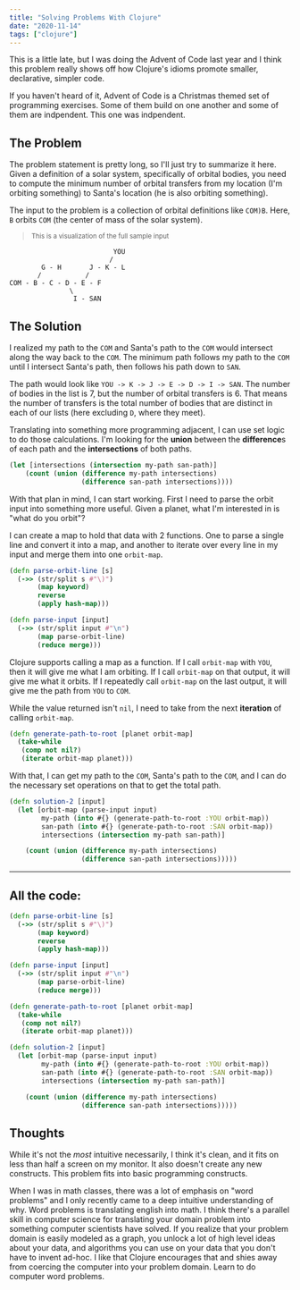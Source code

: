 ```yaml
---
title: "Solving Problems With Clojure"
date: "2020-11-14"
tags: ["clojure"]
---
```


This is a little late, but I was doing the Advent of Code last year and I think
this problem really shows off how Clojure's idioms promote smaller, declarative,
simpler code.

If you haven't heard of it, Advent of Code is a Christmas themed set of
programming exercises. Some of them build on one another and some of them are
indpendent. This one was indpendent.

## The Problem

The problem statement is pretty long, so I'll just try to summarize it here.
Given a definition of a solar system, specifically of orbital bodies, you need
to compute the minimum number of orbital transfers from my location (I'm
orbiting something) to Santa's location (he is also orbiting something).

The input to the problem is a collection of orbital definitions like `COM)B`.
Here, `B` orbits `COM` (the center of mass of the solar system).

> <small>This is a visualization of the full sample input</small>

```
                          YOU
                         /
        G - H       J - K - L
       /           /
COM - B - C - D - E - F
               \
                I - SAN
```

## The Solution

I realized my path to the `COM` and Santa's path to the `COM` would intersect
along the way back to the `COM`. The minimum path follows my path to the `COM`
until I intersect Santa's path, then follows his path down to `SAN`.

The path would look like `YOU -> K -> J -> E -> D -> I -> SAN`. The number of
bodies in the list is 7, but the number of orbital transfers is 6. That means
the number of transfers is the total number of bodies that are distinct in each
of our lists (here excluding `D`, where they meet).

Translating into something more programming adjacent, I can use set logic to do
those calculations. I'm looking for the **union** between the **difference**s of
each path and the **intersections** of both paths.

```clojure
(let [intersections (intersection my-path san-path)]
    (count (union (difference my-path intersections)
                  (difference san-path intersections))))
```

With that plan in mind, I can start working. First I need to parse the orbit
input into something more useful. Given a planet, what I'm interested in is
"what do you orbit"?

I can create a map to hold that data with 2 functions. One to parse a single
line and convert it into a map, and another to iterate over every line in my
input and merge them into one `orbit-map`.

```clojure
(defn parse-orbit-line [s]
  (->> (str/split s #"\)")
       (map keyword)
       reverse
       (apply hash-map)))

(defn parse-input [input]
  (->> (str/split input #"\n")
       (map parse-orbit-line)
       (reduce merge)))
```

Clojure supports calling a map as a function. If I call `orbit-map` with `YOU`,
then it will give me what I am orbiting. If I call `orbit-map` on that output,
it will give me what it orbits. If I repeatedly call `orbit-map` on the last
output, it will give me the path from `YOU` to `COM`.

While the value returned isn't `nil`, I need to take from the next **iteration**
of calling `orbit-map`.

```clojure
(defn generate-path-to-root [planet orbit-map]
  (take-while
   (comp not nil?)
   (iterate orbit-map planet)))
```

With that, I can get my path to the `COM`, Santa's path to the `COM`, and I can
do the necessary set operations on that to get the total path.

```clojure
(defn solution-2 [input]
  (let [orbit-map (parse-input input)
        my-path (into #{} (generate-path-to-root :YOU orbit-map))
        san-path (into #{} (generate-path-to-root :SAN orbit-map))
        intersections (intersection my-path san-path)]

    (count (union (difference my-path intersections)
                  (difference san-path intersections)))))
```

---

## All the code:

```clojure
(defn parse-orbit-line [s]
  (->> (str/split s #"\)")
       (map keyword)
       reverse
       (apply hash-map)))

(defn parse-input [input]
  (->> (str/split input #"\n")
       (map parse-orbit-line)
       (reduce merge)))

(defn generate-path-to-root [planet orbit-map]
  (take-while
   (comp not nil?)
   (iterate orbit-map planet)))

(defn solution-2 [input]
  (let [orbit-map (parse-input input)
        my-path (into #{} (generate-path-to-root :YOU orbit-map))
        san-path (into #{} (generate-path-to-root :SAN orbit-map))
        intersections (intersection my-path san-path)]

    (count (union (difference my-path intersections)
                  (difference san-path intersections)))))
```

## Thoughts

While it's not the _most_ intuitive necessarily, I think it's clean, and it fits
on less than half a screen on my monitor. It also doesn't create any new
constructs. This problem fits into basic programming constructs.

When I was in math classes, there was a lot of emphasis on "word problems" and I
only recently came to a deep intuitive understanding of why. Word problems is
translating english into math. I think there's a parallel skill in computer
science for translating your domain problem into something computer scientists
have solved. If you realize that your problem domain is easily modeled as a
graph, you unlock a lot of high level ideas about your data, and algorithms you
can use on your data that you don't have to invent ad-hoc. I like that Clojure
encourages that and shies away from coercing the computer into your problem
domain. Learn to do computer word problems.
